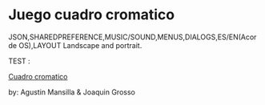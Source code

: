 # Juego cuadro cromatico 
JSON,SHAREDPREFERENCE,MUSIC/SOUND,MENUS,DIALOGS,ES/EN(Acorde OS),LAYOUT Landscape and portrait.

TEST :

<a href="https://play.google.com/store/apps/details?id=androidunlp.tpgrupo7.cuadrocromatico">Cuadro cromatico</a>

by: Agustin Mansilla & Joaquin Grosso


